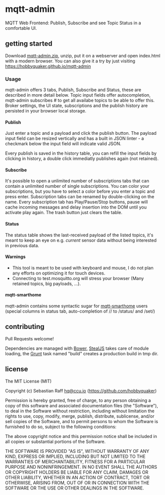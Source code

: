 # mqtt-admin

MQTT Web Frontend: Publish, Subscribe and see Topic Status in a comfortable UI. 

## getting started

Download [mqtt-admin.zip](https://github.com/hobbyquaker/mqtt-admin/releases/latest), unzip, put it on a webserver and 
open index.html with a modern browser. You can also give it a try by just visiting https://hobbyquaker.github.io/mqtt-admin

### Usage

mqtt-admin offers 3 tabs, Publish, Subscribe and Status, these are described in more detail below. Topic input fields offer
autocompletion, mqtt-admin subscribes # to get all availabe topics to be able to offer this. Broker settings, the UI state, 
subscriptions and the publish history are persisted in your browser local storage.

#### Publish

Just enter a topic and a payload and click the publish button. The payload input field can be resized vertically and has
a built in JSON linter - a checkmark below the input field will indicate valid JSON.

Every publish is saved in the history table, you can refill the input fields by clicking in history, a double click
immediatly publishes again (not retained).

#### Subscribe

It's possible to open a unlimited number of subscriptions tabs that can contain a unlimited number of single subscriptions.
You can color your subscriptions, but you have to select a color before you enter a topic and press enter. 
Subscription tabs can be renamed by double-clicking on the name.
Every subscription tab has Play/Pause/Stop buttons, pause will cache incoming messages and delay insertion into the DOM
until you activate play again. The trash button just clears the table.

#### Status

The status table shows the last-received payload of the listed topics, it's meant to keep an eye on e.g. _current_ sensor
data without being interested in previous data. 

#### Warnings

* This tool is meant to be used with keyboard and mouse, I do not plan any efforts on optimizing it for touch devices.
* Connecting to test.mosquitto.org will stress your browser (Many retained topics, big payloads, ...).

#### mqtt-smarthome

mqtt-admin contains some syntactic sugar for [mqtt-smarthome](https://github.com/mqtt-smarthome/) users (special columns
in status tab, auto-completion of // to /status/ and /set/)


## contributing

Pull Requests welcome!

Dependencies are managed with [Bower](http://bower.io/), [StealJS](http://stealjs.com/) takes care of module loading, 
the [Grunt](http://gruntjs.com/) task named "build" creates a production build in tmp dir.


## license

The MIT License (MIT)

Copyright (c) Sebastian Raff <hq@ccu.io> (https://github.com/hobbyquaker)

Permission is hereby granted, free of charge, to any person obtaining a copy
of this software and associated documentation files (the "Software"), to deal
in the Software without restriction, including without limitation the rights
to use, copy, modify, merge, publish, distribute, sublicense, and/or sell
copies of the Software, and to permit persons to whom the Software is
furnished to do so, subject to the following conditions:

The above copyright notice and this permission notice shall be included in
all copies or substantial portions of the Software.

THE SOFTWARE IS PROVIDED "AS IS", WITHOUT WARRANTY OF ANY KIND, EXPRESS OR
IMPLIED, INCLUDING BUT NOT LIMITED TO THE WARRANTIES OF MERCHANTABILITY,
FITNESS FOR A PARTICULAR PURPOSE AND NONINFRINGEMENT. IN NO EVENT SHALL THE
AUTHORS OR COPYRIGHT HOLDERS BE LIABLE FOR ANY CLAIM, DAMAGES OR OTHER
LIABILITY, WHETHER IN AN ACTION OF CONTRACT, TORT OR OTHERWISE, ARISING FROM,
OUT OF OR IN CONNECTION WITH THE SOFTWARE OR THE USE OR OTHER DEALINGS IN
THE SOFTWARE. 
